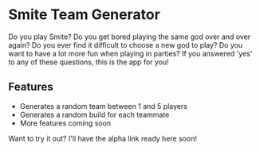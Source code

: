 # Smite Team Generator
Do you play Smite? Do you get bored playing the same god over and over again? Do you ever find it difficult to choose a new god
to play? Do you want to have a lot more fun when playing in parties? If you answered 'yes' to any of these questions, this is
the app for you!

## Features
- Generates a random team between 1 and 5 players
- Generates a random build for each teammate
- More features coming soon

Want to try it out? I'll have the alpha link ready here soon!
